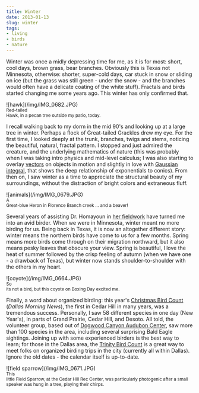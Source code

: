 ```yaml
---
title: Winter
date: 2013-01-13
slug: winter
tags:
- living
- birds
- nature
---
```


Winter was once a midly depressing time for me, as it is for most: short, cool
days, brown grass, bear branches. Obviously this is Texas not Minnesota,
otherwise: shorter, super-cold days, car stuck in snow or sliding on ice (but
the grass was still green - under the snow - and the branches  would often have
a delicate coating of the white stuff). Fractals and birds started changing me
some years ago. This winter has only confirmed that.

<div class="text--center">
![hawk](/img/IMG_0682.JPG)<br><small>Red-tailed
</div>
Hawk, in a pecan tree outside my patio, today.</small>

<!-- truncate -->

I recall walking back to my dorm in the mid 90's and looking up at a large tree
in winter. Perhaps a flock of Great-tailed Grackles drew my eye. For the first
time, I looked deeply at the trunk, branches, twigs and stems, noticing the
beautiful, natural, fractal pattern. I stopped and just admired the creature,
and the underlying mathematics of nature (this was probably when I was taking
intro physics and mid-level calculus; I was also starting to overlay [vectors](http://en.wikipedia.org/wiki/Euclidean_vector#Physics) on
objects in motion and slightly in love with [Gaussian integral](http://en.wikipedia.org/wiki/Gaussian_integral),
that shows the deep relationship of exponentials to conics). From then on, I saw
winter as a time to appreciate the structural beauty of my surroundings, without
the distraction of bright colors and extraneous fluff.

<div class="text--center">
![animals](/img/IMG_0679.JPG)<br><small>A
</div>
Great-blue Heron in Florence Branch creek ... and a beaver!</small>

Several years of assisting Dr. Homayoun in [her fieldwork](http://www.ibamonitoring.org/about/Default.aspx) have
turned me into an avid birder. When we were in Minnesota, winter meant no more
birding for us. Being back in Texas, it is now an altogether different story:
winter means the northern birds have come to us for a few months. Spring means
more birds come through on their migration northward, but it also means pesky
leaves that obscure your view. Spring is  beautiful, I love the heat of summer
followed by the crisp feeling of autumn (when we have one - a drawback of
Texas), but winter now stands shoulder-to-shoulder  with the others in my heart.

<div class="text--center">
![coyote](/img/IMG_0664.JPG)<br><small>So
</div>
its not a bird, but this coyote on Boxing Day excited me.</small>

Finally, a word about organized birding: this year's [Christmas
Bird Count](http://www.dallasnews.com/lifestyles/home-and-gardening/headlines/20121226-tweet-this-its-time-for-audubons-annual-bird-count-in-dallas.ece?ssimg=835004) (_Dallas Morning News_), the first in Cedar Hill in many years,
was a tremendous success.   Personally, I saw 58 different species in one day
(New Year's), in parts of Grand Prairie, Cedar Hill, and Desoto. All told, the
volunteer group, based out of <a href="http://dogwoodcanyon.audubon.org">Dogwood
Canyon Audubon Center</a>, saw more than 100 species in the area, including
several surprising Bald Eagle sightings. Joining up with some experienced
birders is the best way to learn; for those in the Dallas area, the [Trinity Bird Count](http://www.trinitybirdcount.com/) is a great way to
meet folks on organized birding trips in the city (currently all within Dallas).
Ignore the old dates - the calendar itself is up-to-date.

<div class="text--center">
![field sparrow](/img/IMG_0671.JPG)<br><small>This
</div>
little Field Sparrow, at the Cedar Hill Rec Center, was particularly photogenic after
a small speaker was hung in a tree, playing their chirps.</small>
